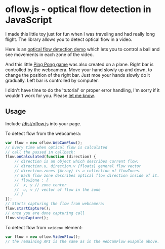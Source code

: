 oflow.js - optical flow detection in JavaScript
===============================================
I made this little toy just for fun when I was traveling and had really long flight. The library allows you to detect optical flow in a video.

Here is an [optical flow detection demo](http://anvaka.github.com/oflow/demo/raw/index.html) which lets you to control a ball and see movements in each zone of the video.

And this little [Ping Pong game](http://anvaka.github.com/oflow/demo/pingpong/index.html) was also created on a plane. Right bar is controlled by the webcamera. Move your hand slowly up and down, to change the position of the right bar. Just moe your hands slowly do it gradually. Left bar is controlled by computer. 

I didn't have time to do the 'tutorial' or proper error handling, I'm sorry if it wouldn't work for you. Please [let me know](mailto:anvaka@gmail.com).

Usage
-----
Include [/dist/oflow.js](https://github.com/anvaka/oflow/blob/master/dist/oflow.js) into your page.

To detect flow from the webcamera:
```javascript
var flow = new oflow.WebCamFlow();
// Every time when optical flow is calculated
// call the passed in callback:
flow.onCalculated(function (direction) {
    // direction is an object which describes current flow:
    // direction.u, direction.v {floats} general flow vector
    // direction.zones {Array} is a collection of flowZones. 
    // Each flow zone describes optical flow direction inside of it.
    // flowZone : {
    //  x, y // zone center
    //  u, v // vector of flow in the zone
    // }
});
// Starts capturing the flow from webcamera:
flow.startCapture();
// once you are done capturing call
flow.stopCapture();
```
To detect flow from ```<video>``` element:
```javascript
var flow = new oflow.VideoFlow();
// the remaining API is the same as in the WebCamFlow exapmle above.
```
